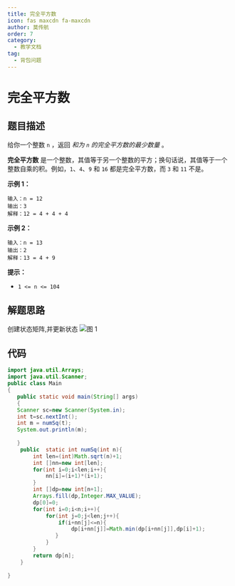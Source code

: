 ```yaml
---
title: 完全平方数
icon: fas maxcdn fa-maxcdn
author: 莫传航
order: 7
category:
  - 教学文档
tag:
  - 背包问题
---
```

# 完全平方数

## 题目描述
给你一个整数 `n` ，返回 *和为 `n` 的完全平方数的最少数量* 。

**完全平方数** 是一个整数，其值等于另一个整数的平方；换句话说，其值等于一个整数自乘的积。例如，`1`、`4`、`9` 和 `16` 都是完全平方数，而 `3` 和 `11` 不是。

 

**示例 1：**

```
输入：n = 12
输出：3 
解释：12 = 4 + 4 + 4
```

**示例 2：**

```
输入：n = 13
输出：2
解释：13 = 4 + 9
```

 

**提示：**

- `1 <= n <= 104`

## 解题思路
创建状态矩阵,并更新状态
![图 1](https://oss.docs.z-xin.net/e81807282b3018fdb0d290c540fe5c08c79a8095dc4ed81854d6b21ce4a7c5ff.png)  


## 代码

```java
import java.util.Arrays;
import java.util.Scanner;
public class Main
{
   public static void main(String[] args)
   {
   Scanner sc=new Scanner(System.in);
   int t=sc.nextInt();
   int m = numSq(t);
   System.out.println(m);
  
   }
    public  static int numSq(int n){
        int len=(int)Math.sqrt(n)+1;
        int []nn=new int[len];
        for(int i=0;i<len;i++){
            nn[i]=(i+1)*(i+1);
        }
        int []dp=new int[n+1];
        Arrays.fill(dp,Integer.MAX_VALUE);
        dp[0]=0;
        for(int i=0;i<n;i++){
            for(int j=0;j<len;j++){
                if(i+nn[j]<=n){
                    dp[i+nn[j]]=Math.min(dp[i+nn[j]],dp[i]+1);
               }
            }
        }
        return dp[n];
    }
    
}
```